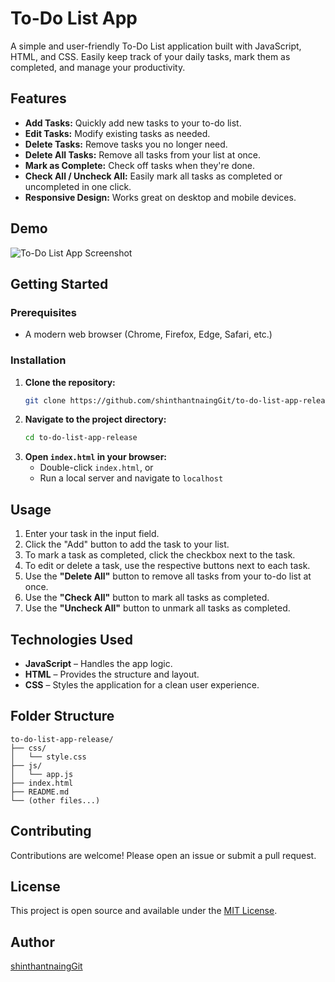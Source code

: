 # To-Do List App

A simple and user-friendly To-Do List application built with JavaScript, HTML, and CSS. Easily keep track of your daily tasks, mark them as completed, and manage your productivity.

## Features

- **Add Tasks:** Quickly add new tasks to your to-do list.
- **Edit Tasks:** Modify existing tasks as needed.
- **Delete Tasks:** Remove tasks you no longer need.
- **Delete All Tasks:** Remove all tasks from your list at once.
- **Mark as Complete:** Check off tasks when they're done.
- **Check All / Uncheck All:** Easily mark all tasks as completed or uncompleted in one click.
- **Responsive Design:** Works great on desktop and mobile devices.

## Demo

![To-Do List App Screenshot](assets/screenshot.png)

## Getting Started

### Prerequisites

- A modern web browser (Chrome, Firefox, Edge, Safari, etc.)

### Installation

1. **Clone the repository:**
    ```bash
    git clone https://github.com/shinthantnaingGit/to-do-list-app-release.git
    ```
2. **Navigate to the project directory:**
    ```bash
    cd to-do-list-app-release
    ```
3. **Open `index.html` in your browser:**
    - Double-click `index.html`, or
    - Run a local server and navigate to `localhost`

## Usage

1. Enter your task in the input field.
2. Click the "Add" button to add the task to your list.
3. To mark a task as completed, click the checkbox next to the task.
4. To edit or delete a task, use the respective buttons next to each task.
5. Use the **"Delete All"** button to remove all tasks from your to-do list at once.
6. Use the **"Check All"** button to mark all tasks as completed.
7. Use the **"Uncheck All"** button to unmark all tasks as completed.

## Technologies Used

- **JavaScript** – Handles the app logic.
- **HTML** – Provides the structure and layout.
- **CSS** – Styles the application for a clean user experience.

## Folder Structure

```
to-do-list-app-release/
├── css/
│   └── style.css
├── js/
│   └── app.js
├── index.html
├── README.md
└── (other files...)
```

## Contributing

Contributions are welcome! Please open an issue or submit a pull request.

## License

This project is open source and available under the [MIT License](LICENSE).

## Author

[shinthantnaingGit](https://github.com/shinthantnaingGit)
